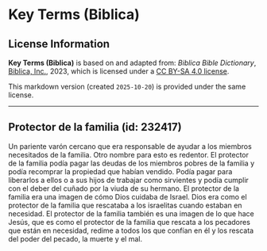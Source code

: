# Key Terms (Biblica)

## License Information

**Key Terms (Biblica)** is based on and adapted from: _Biblica Bible Dictionary_, [Biblica, Inc.](https://www.biblica.com/), 2023, which is licensed under a [CC BY-SA 4.0 license](https://creativecommons.org/licenses/by-sa/4.0/legalcode.en).

This markdown version (created `2025-10-20`) is provided under the same license.



--------------------------------

## Protector de la familia (id: 232417)

Un pariente varón cercano que era responsable de ayudar a los miembros necesitados de la familia. Otro nombre para esto es redentor. El protector de la familia podía pagar las deudas de los miembros pobres de la familia y podía recomprar la propiedad que habían vendido. Podía pagar para liberarlos a ellos o a sus hijos de trabajar como sirvientes y podía cumplir con el deber del cuñado por la viuda de su hermano. El protector de la familia era una imagen de cómo Dios cuidaba de Israel. Dios era como el protector de la familia que rescataba a los israelitas cuando estaban en necesidad. El protector de la familia también es una imagen de lo que hace Jesús, que es como el protector de la familia que rescata a los pecadores que están en necesidad, redime a todos los que confían en él y los rescata del poder del pecado, la muerte y el mal.



